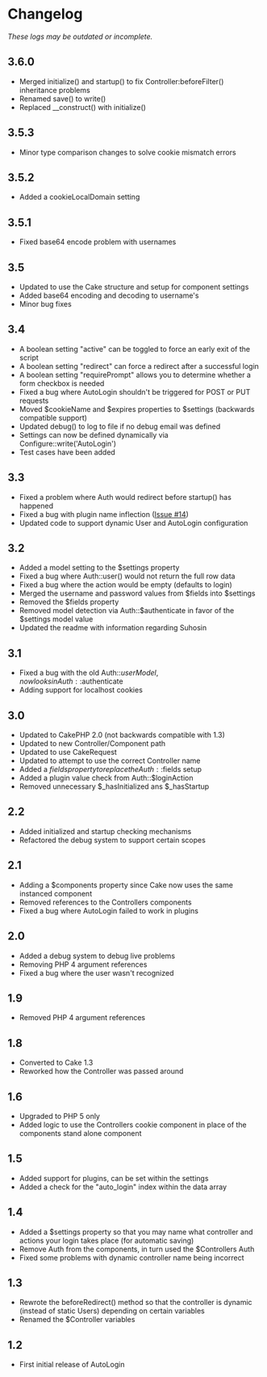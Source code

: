 # Changelog #

*These logs may be outdated or incomplete.*

## 3.6.0 ##

* Merged initialize() and startup() to fix Controller:beforeFilter() inheritance problems
* Renamed save() to write()
* Replaced __construct() with initialize()

## 3.5.3 ##

* Minor type comparison changes to solve cookie mismatch errors

## 3.5.2 ##

* Added a cookieLocalDomain setting

## 3.5.1 ##

* Fixed base64 encode problem with usernames

## 3.5 ##

* Updated to use the Cake structure and setup for component settings
* Added base64 encoding and decoding to username's
* Minor bug fixes

## 3.4 ##

* A boolean setting "active" can be toggled to force an early exit of the script
* A boolean setting "redirect" can force a redirect after a successful login
* A boolean setting "requirePrompt" allows you to determine whether a form checkbox is needed
* Fixed a bug where AutoLogin shouldn't be triggered for POST or PUT requests
* Moved $cookieName and $expires properties to $settings (backwards compatible support)
* Updated debug() to log to file if no debug email was defined
* Settings can now be defined dynamically via Configure::write('AutoLogin')
* Test cases have been added

## 3.3 ##

* Fixed a problem where Auth would redirect before startup() has happened
* Fixed a bug with plugin name inflection ([Issue #14](https://github.com/milesj/cake-auto_login/issues/14))
* Updated code to support dynamic User and AutoLogin configuration

## 3.2 ##

* Added a model setting to the $settings property
* Fixed a bug where Auth::user() would not return the full row data
* Fixed a bug where the action would be empty (defaults to login)
* Merged the username and password values from $fields into $settings
* Removed the $fields property
* Removed model detection via Auth::$authenticate in favor of the $settings model value
* Updated the readme with information regarding Suhosin

## 3.1 ##

* Fixed a bug with the old Auth::$userModel, now looks in Auth::$authenticate
* Adding support for localhost cookies

## 3.0 ##

* Updated to CakePHP 2.0 (not backwards compatible with 1.3)
* Updated to new Controller/Component path
* Updated to use CakeRequest
* Updated to attempt to use the correct Controller name
* Added a $fields property to replace the Auth::$fields setup
* Added a plugin value check from Auth::$loginAction
* Removed unnecessary $_hasInitialized ans $_hasStartup

## 2.2 ##

* Added initialized and startup checking mechanisms
* Refactored the debug system to support certain scopes

## 2.1 ##

* Adding a $components property since Cake now uses the same instanced component
* Removed references to the Controllers components
* Fixed a bug where AutoLogin failed to work in plugins

## 2.0 ##

* Added a debug system to debug live problems
* Removing PHP 4 argument references
* Fixed a bug where the user wasn't recognized

## 1.9 ##

* Removed PHP 4 argument references

## 1.8 ##

* Converted to Cake 1.3
* Reworked how the Controller was passed around

## 1.6 ##

* Upgraded to PHP 5 only
* Added logic to use the Controllers cookie component in place of the components stand alone component

## 1.5 ##

* Added support for plugins, can be set within the settings
* Added a check for the "auto_login" index within the data array

## 1.4 ##

* Added a $settings property so that you may name what controller and actions your login takes place (for automatic saving)
* Remove Auth from the components, in turn used the $Controllers Auth
* Fixed some problems with dynamic controller name being incorrect

## 1.3 ##

* Rewrote the beforeRedirect() method so that the controller is dynamic (instead of static Users) depending on certain variables
* Renamed the $Controller variables

## 1.2 ##

* First initial release of AutoLogin
